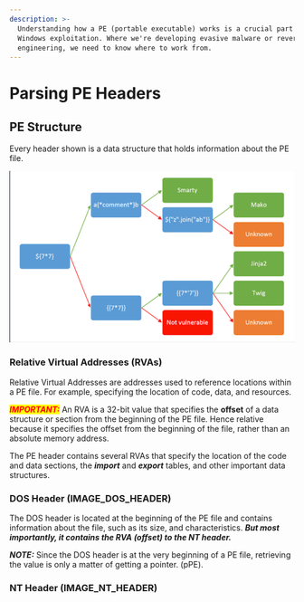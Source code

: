 ```yaml
---
description: >-
  Understanding how a PE (portable executable) works is a crucial part of
  Windows exploitation. Where we're developing evasive malware or reverse
  engineering, we need to know where to work from.
---
```


# Parsing PE Headers



## PE Structure

Every header shown is a data structure that holds information about the PE file.

![](../../.gitbook/assets/image.png)



### Relative Virtual Addresses (RVAs)

Relative Virtual Addresses are addresses used to reference locations within a PE file. For example, specifying the location of code, data, and resources.

_<mark style="color:red;">**IMPORTANT:**</mark>_ An RVA is a 32-bit value that specifies the **offset** of a data structure or section from the beginning of the PE file. Hence relative because it specifies the offset from the beginning of the file, rather than an absolute memory address.

The PE header contains several RVAs that specify the location of the code and data sections, the _**import**_ and _**export**_ tables, and other important data structures.



### DOS Header (IMAGE\_DOS\_HEADER)

The DOS header is located at the beginning of the PE file and contains information about the file, such as its size, and characteristics. _**But most importantly, it contains the RVA (offset) to the NT header.**_

_**NOTE:**_ Since the DOS header is at the very beginning of a PE file, retrieving the value is only a matter of getting a pointer. (pPE).

### NT Header (IMAGE\_NT\_HEADER)

